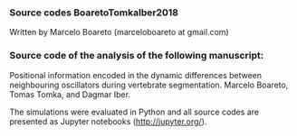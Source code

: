### Source codes BoaretoTomkaIber2018

Written by Marcelo Boareto (marceloboareto at gmail.com)

### Source code of the analysis of the following manuscript:

Positional information encoded in the dynamic differences between neighbouring oscillators during vertebrate segmentation. 
Marcelo Boareto, Tomas Tomka, and Dagmar Iber.

The simulations were evaluated in Python and all source codes are presented as Jupyter
notebooks (http://jupyter.org/).
